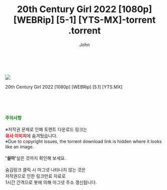 ﻿---
layout: post
title:  "                   20th Century Girl 2022 [1080p] [WEBRip] [5-1] [YTS-MX]-torrent                .torrent"
author: John
categories: [ 영화 ]
tags: [  ]
image: https://torrentrj59.com/uploadfile/full/948b3f975581c07422157f4ee8791fce1d69b7b6.jpg 
description: "                   20th Century Girl 2022 [1080p] [WEBRip] [5-1] [YTS-MX]-torrent                 torrent 정보 공유"
toc: true
toc_sticky: true
---

<br>
<p><img src="https://torrentrj59.com/uploadfile/full/948b3f975581c07422157f4ee8791fce1d69b7b6.jpg"/></p>
 20th Century Girl 2022 [1080p] [WEBRip] [5.1] [YTS.MX]    
    
<br><br><br>
<p data-ke-size="size16"><b><span style="color: green;">주의사항</span></b><br /><br />※저작권 문제로 인해 토렌트 다운로드 링크는<br /><b><span style="color: red;">유사 이미지</span></b>에 숨겨뒀습니다.<br />※Due to copyright issues, the torrent download link is hidden where it looks like an image.<br /><br /><b>'설마'</b>싶은 것까지 확인해 보세요.<br /><br />숨김링크 클릭 시 마그넷 나타나지 않는 것은<br />저작권으로 인한 링크만료 자료로<br />1시간 간격으로 봇에 의해 마그넷 주소 갱신됩니다.</p>
